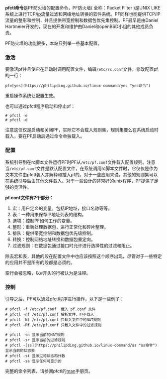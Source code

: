 **pfctl命令**是PF防火墙的配置命令，PF防火墙( 全称：Packet Filter )是UNIX LIKE系统上进行TCP/[ip](https://philipding.github.io/linux-command/ip "ip命令")流量过滤和网络地址转换的软件系统。PF同样也能提供TCP/IP流量的整形和控制，并且提供带宽控制和数据包优先集控制。PF最早是由Daniel Hartmeier开发的，现在的开发和维护由Daniel和openBSD小组的其他成员负责。

PF防火墙的功能很多，本站只列举一些基本配置。

### 激活  

要激活pf并且使它在启动时调用配置文件，编辑`/etc/rc.conf`文件，修改配置pf的一行：

```
pf=[yes](https://philipding.github.io/linux-command/yes "yes命令")
```

重启操作系统让配置生效。

也可以通过pfctl程序启动和停止pf：

```
# pfctl -e
# pfctl -d
```

注意这仅仅是启动和关闭PF，实际它不会载入规则集，规则集要么在系统启动时载入，要在PF启动后通过命令单独载入。

### 配置  

系统引导到在rc脚本文件运行PF时PF从`/etc/pf.conf`文件载入配置规则。注意当`/etc/pf.conf`文件是默认配置文件，在系统调用rc脚本文件时，它仅仅是作为文本文件由pfctl装入并解释和插入pf的。对于一些应用来说，其他的规则集可以在系统引导后由其他文件载入。对于一些设计的非常好的unix程序，PF提供了足够的灵活性。

**pf.conf文件有7个部分：**

1.  宏：用户定义的变量，包括IP地址，接口名称等等。
2.  表：一种用来保存IP地址列表的结构。
3.  选项：控制PF如何工作的变量。
4.  整形：重新处理数据包，进行正常化和碎片整理。
5.  排队：提供带宽控制和数据包优先级控制。
6.  转换：控制网络地址转换和数据包重定向。
7.  过滤规则：在数据包通过接口时允许进行选择性的过滤和阻止。

除去宏和表，其他的段在配置文件中也应该按照这个顺序出现，尽管对于一些特定的应用并不是所有的段都是必须的。

空行会被忽略，以#开头的行被认为是注释。

### 控制  

引导之后，PF可以通过pfctl程序进行操作，以下是一些例子：

```
# pfctl -f /etc/pf.conf  载入 pf.conf 文件
# pfctl -nf /etc/pf.conf 解析文件，但不载入
# pfctl -Nf /etc/pf.conf 只载入文件中的NAT规则
# pfctl -Rf /etc/pf.conf 只载入文件中的过滤规则

# pfctl -sn 显示当前的NAT规则
# pfctl -sr 显示当前的过滤规则
# pfctl -[ss](https://philipding.github.io/linux-command/ss "ss命令") 显示当前的状态表
# pfctl -si 显示过滤状态和计数
# pfctl -sa 显示任何可显示的
```

完整的命令列表，请参阅pfctl的[man](https://philipding.github.io/linux-command/man "man命令")手册页。